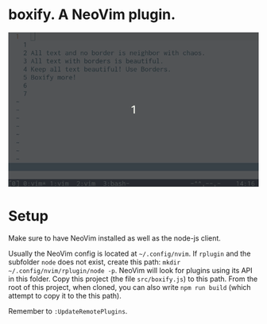 # boxify. A NeoVim plugin.

![animated gif demo](boxify.gif)

# Setup
Make sure to have NeoVim installed as well as the node-js client.

Usually the NeoVim config is located at `~/.config/nvim`. If `rplugin` and the subfolder 
`node` does not exist, create this path: `mkdir ~/.config/nvim/rplugin/node -p`. NeoVim will look for
plugins using its API in this folder. Copy this project (the file `src/boxify.js`) to
this path. From the root of this project, when cloned, you can also write `npm run build` (which attempt to copy it to the this path).

Remember to `:UpdateRemotePlugins`.


